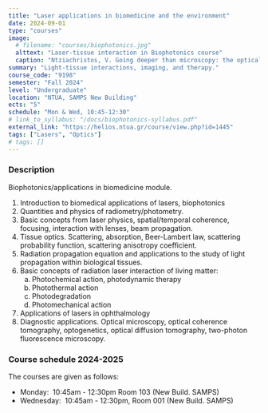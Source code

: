 ```yaml
---
title: "Laser applications in biomedicine and the environment"
date: 2024-09-01
type: "courses"
image:
  # filename: "courses/biophotonics.jpg"
  alttext: "Laser-tissue interaction in Biophotonics course"
  caption: "Ntziachristos, V. Going deeper than microscopy: the optical imaging frontier in biology. Nat Methods 7, 603–614 (2010). https://doi.org/10.1038/nmeth.1483"
summary: "Light-tissue interactions, imaging, and therapy."
course_code: "9198"
semester: "Fall 2024"
level: "Undergraduate"
location: "NTUA, SAMPS New Building"
ects: "5"
schedule: "Mon & Wed, 10:45-12:30"
# link_to_syllabus: "/docs/biophotonics-syllabus.pdf"
external_link: "https://helios.ntua.gr/course/view.php?id=1445"
tags: ["Lasers", "Optics"]
# tags: []
---
```

### Description ###

Biophotonics/applications in biomedicine module.
1. Introduction to biomedical applications of lasers, biophotonics
2. Quantities and physics of radiometry/photometry.
3. Basic concepts from laser physics, spatial/temporal coherence, focusing, interaction with lenses, beam propagation.
4. Tissue optics. Scattering, absorption, Beer-Lambert law, scattering probability function, scattering anisotropy coefficient.
5. Radiation propagation equation and applications to the study of light propagation within biological tissues.
6. Basic concepts of radiation laser interaction of living matter:
        <ol type="a">
          <li>Photochemical action, photodynamic therapy</li>
          <li>Photothermal action</li>
          <li>Photodegradation</li>
          <li>Photomechanical action</li>
        </ol>
7. Applications of lasers in ophthalmology
8. Diagnostic applications. Optical microscopy, optical coherence tomography, optogenetics, optical diffusion tomography, two-photon fluorescence microscopy.

### Course schedule 2024-2025 ###
The courses are given as follows:
- Monday:  10:45am - 12:30pm Room 103 (New Build. SAMPS)
- Wednesday:  10:45am - 12:30pm, Room 001 (New Build. SAMPS) 

